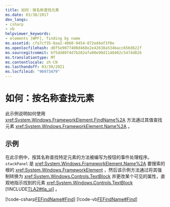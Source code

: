 ```yaml
---
title: 如何：按名称查找元素
ms.date: 03/30/2017
dev_langs:
- csharp
- vb
helpviewer_keywords:
- elements [WPF], finding by name
ms.assetid: cfa7cf35-8aa2-4060-9454-872ed4af3f0e
ms.openlocfilehash: d8f5e9077400d460e2e42638a534bacc656db22f
ms.sourcegitcommit: bf5dd80f4d7b202afa90e90d1148402c5474d826
ms.translationtype: MT
ms.contentlocale: zh-CN
ms.lasthandoff: 03/30/2021
ms.locfileid: "96973479"
---
```

# <a name="how-to-find-an-element-by-its-name"></a>如何：按名称查找元素
此示例说明如何使用 <xref:System.Windows.FrameworkElement.FindName%2A> 方法通过其值查找元素 <xref:System.Windows.FrameworkElement.Name%2A> 。  
  
## <a name="example"></a>示例  
 在此示例中，按其名称查找特定元素的方法被编写为按钮的事件处理程序。 `stackPanel` 是 <xref:System.Windows.FrameworkElement.Name%2A> 要搜索的根的 <xref:System.Windows.FrameworkElement> ，然后该示例方法通过将其强制转换为 <xref:System.Windows.Controls.TextBlock> 并更改某个可见的属性，直观地指示找到的元素 <xref:System.Windows.Controls.TextBlock> [!INCLUDE[TLA2#tla_ui](../../../includes/tla2sharptla-ui-md.md)] 。  
  
 [!code-csharp[FEFindName#Find](~/samples/snippets/csharp/VS_Snippets_Wpf/FEFindName/CSharp/default.xaml.cs#find)]
 [!code-vb[FEFindName#Find](~/samples/snippets/visualbasic/VS_Snippets_Wpf/FEFindName/VisualBasic/default.xaml.vb#find)]
